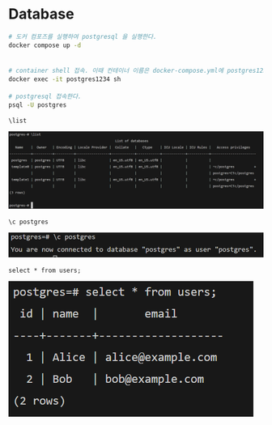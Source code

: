 # Database

```sh
# 도커 컴포즈를 실행하여 postgresql 을 실행한다.
docker compose up -d


# container shell 접속. 이때 컨테이너 이름은 docker-compose.yml에 postgres1234로 설정되어있다.
docker exec -it postgres1234 sh

# postgresql 접속한다.
psql -U postgres
```

```psql
\list
```

![postgres database list](image.png)

```psql
\c postgres
```

![connect to postgres](image-1.png)

```psql
select * from users;
```

![alt text](image-2.png)
